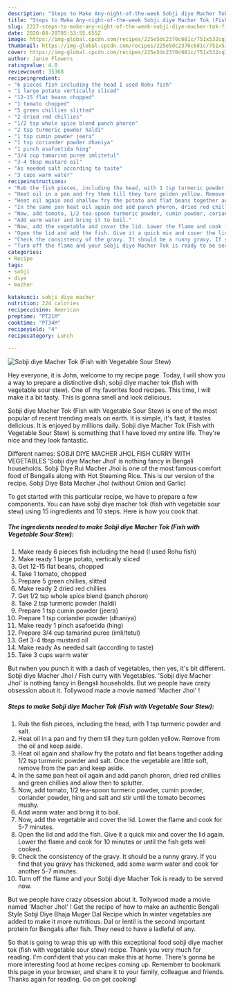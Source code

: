 ```yaml
---
description: "Steps to Make Any-night-of-the-week Sobji diye Macher Tok (Fish with Vegetable Sour Stew)"
title: "Steps to Make Any-night-of-the-week Sobji diye Macher Tok (Fish with Vegetable Sour Stew)"
slug: 2227-steps-to-make-any-night-of-the-week-sobji-diye-macher-tok-fish-with-vegetable-sour-stew
date: 2020-08-20T05:53:55.655Z
image: https://img-global.cpcdn.com/recipes/225e5dc2370c681c/751x532cq70/sobji-diye-macher-tok-fish-with-vegetable-sour-stew-recipe-main-photo.jpg
thumbnail: https://img-global.cpcdn.com/recipes/225e5dc2370c681c/751x532cq70/sobji-diye-macher-tok-fish-with-vegetable-sour-stew-recipe-main-photo.jpg
cover: https://img-global.cpcdn.com/recipes/225e5dc2370c681c/751x532cq70/sobji-diye-macher-tok-fish-with-vegetable-sour-stew-recipe-main-photo.jpg
author: Janie Flowers
ratingvalue: 4.8
reviewcount: 35368
recipeingredient:
- "6 pieces fish including the head I used Rohu fish"
- "1 large potato vertically sliced"
- "12-15 flat beans chopped"
- "1 tomato chopped"
- "5 green chillies slitted"
- "2 dried red chillies"
- "1/2 tsp whole spice blend panch phoron"
- "2 tsp turmeric powder haldi"
- "1 tsp cumin powder jeera"
- "1 tsp coriander powder dhaniya"
- "1 pinch asafoetida hing"
- "3/4 cup tamarind puree imlitetul"
- "3-4 tbsp mustard oil"
- "As needed salt according to taste"
- "3 cups warm water"
recipeinstructions:
- "Rub the fish pieces, including the head, with 1 tsp turmeric powder and salt."
- "Heat oil in a pan and fry them till they turn golden yellow. Remove from the oil and keep aside."
- "Heat oil again and shallow fry the potato and flat beans together adding 1/2 tsp turmeric powder and salt. Once the vegetable are little soft, remove from the pan and keep aside."
- "In the same pan heat oil again and add panch phoron, dried red chillies and green chillies and allow then to splutter."
- "Now, add tomato, 1/2 tea-spoon turmeric powder, cumin powder, coriander powder, hing and salt and stir until the tomato becomes mushy."
- "Add warm water and bring it to boil."
- "Now, add the vegetable and cover the lid. Lower the flame and cook for 5-7 minutes."
- "Open the lid and add the fish. Give it a quick mix and cover the lid again. Lower the flame and cook for 10 minutes or until the fish gets well cooked."
- "Check the consistency of the gravy. It should be a runny gravy. If you find that you gravy has thickened, add some warm water and cook for another 5-7 minutes."
- "Turn off the flame and your Sobji diye Macher Tok is ready to be served now."
categories:
- Recipe
tags:
- sobji
- diye
- macher

katakunci: sobji diye macher 
nutrition: 224 calories
recipecuisine: American
preptime: "PT21M"
cooktime: "PT34M"
recipeyield: "4"
recipecategory: Lunch

---
```



![Sobji diye Macher Tok (Fish with Vegetable Sour Stew)](https://img-global.cpcdn.com/recipes/225e5dc2370c681c/751x532cq70/sobji-diye-macher-tok-fish-with-vegetable-sour-stew-recipe-main-photo.jpg)

Hey everyone, it is John, welcome to my recipe page. Today, I will show you a way to prepare a distinctive dish, sobji diye macher tok (fish with vegetable sour stew). One of my favorites food recipes. This time, I will make it a bit tasty. This is gonna smell and look delicious.

Sobji diye Macher Tok (Fish with Vegetable Sour Stew) is one of the most popular of recent trending meals on earth. It is simple, it's fast, it tastes delicious. It is enjoyed by millions daily. Sobji diye Macher Tok (Fish with Vegetable Sour Stew) is something that I have loved my entire life. They're nice and they look fantastic.

Different names: SOBJI DIYE MACHER JHOL FISH CURRY WITH VEGETABLES &#39;Sobji diye Macher Jhol&#39; is nothing fancy in Bengali households. Sobji Diye Rui Macher Jhol is one of the most famous comfort food of Bengalis along with Hot Steaming Rice. This is our version of the recipe. Sobji Diye Bata Macher Jhol (without Onion and Garlic)


To get started with this particular recipe, we have to prepare a few components. You can have sobji diye macher tok (fish with vegetable sour stew) using 15 ingredients and 10 steps. Here is how you cook that.

<!--inarticleads1-->

##### The ingredients needed to make Sobji diye Macher Tok (Fish with Vegetable Sour Stew):

1. Make ready 6 pieces fish including the head (I used Rohu fish)
1. Make ready 1 large potato, vertically sliced
1. Get 12-15 flat beans, chopped
1. Take 1 tomato, chopped
1. Prepare 5 green chillies, slitted
1. Make ready 2 dried red chillies
1. Get 1/2 tsp whole spice blend (panch phoron)
1. Take 2 tsp turmeric powder (haldi)
1. Prepare 1 tsp cumin powder (jeera)
1. Prepare 1 tsp coriander powder (dhaniya)
1. Make ready 1 pinch asafoetida (hing)
1. Prepare 3/4 cup tamarind puree (imli/tetul)
1. Get 3-4 tbsp mustard oil
1. Make ready As needed salt (according to taste)
1. Take 3 cups warm water


But rwhen you punch it with a dash of vegetables, then yes, it&#39;s bit different. Sobji diye Macher Jhol / Fish curry with Vegetables. &#39;Sobji diye Macher Jhol&#39; is nothing fancy in Bengali households. But we people have crazy obsession about it. Tollywood made a movie named &#39;Macher Jhol&#39; ! 

<!--inarticleads2-->

##### Steps to make Sobji diye Macher Tok (Fish with Vegetable Sour Stew):

1. Rub the fish pieces, including the head, with 1 tsp turmeric powder and salt.
1. Heat oil in a pan and fry them till they turn golden yellow. Remove from the oil and keep aside.
1. Heat oil again and shallow fry the potato and flat beans together adding 1/2 tsp turmeric powder and salt. Once the vegetable are little soft, remove from the pan and keep aside.
1. In the same pan heat oil again and add panch phoron, dried red chillies and green chillies and allow then to splutter.
1. Now, add tomato, 1/2 tea-spoon turmeric powder, cumin powder, coriander powder, hing and salt and stir until the tomato becomes mushy.
1. Add warm water and bring it to boil.
1. Now, add the vegetable and cover the lid. Lower the flame and cook for 5-7 minutes.
1. Open the lid and add the fish. Give it a quick mix and cover the lid again. Lower the flame and cook for 10 minutes or until the fish gets well cooked.
1. Check the consistency of the gravy. It should be a runny gravy. If you find that you gravy has thickened, add some warm water and cook for another 5-7 minutes.
1. Turn off the flame and your Sobji diye Macher Tok is ready to be served now.


But we people have crazy obsession about it. Tollywood made a movie named &#39;Macher Jhol&#39; ! Get the recipe of how to make an authentic Bengali Style Sobji Diye Bhaja Muger Dal Recipe which In winter vegetables are added to make it more nutritious. Dal or lentil is the second important protein for Bengalis after fish. They need to have a ladleful of any. 

So that is going to wrap this up with this exceptional food sobji diye macher tok (fish with vegetable sour stew) recipe. Thank you very much for reading. I'm confident that you can make this at home. There's gonna be more interesting food at home recipes coming up. Remember to bookmark this page in your browser, and share it to your family, colleague and friends. Thanks again for reading. Go on get cooking!
